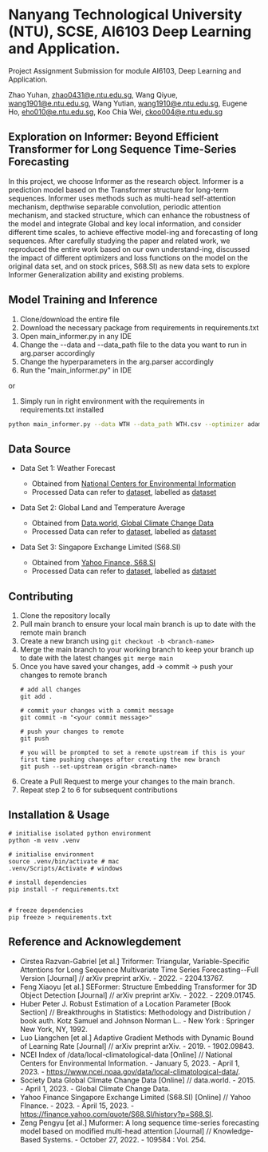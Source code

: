 # Nanyang Technological University (NTU), SCSE, AI6103 Deep Learning and Application.

Project Assignment Submission for module AI6103, Deep Learning and Application.

Zhao Yuhan, zhao0431@e.ntu.edu.sg, Wang Qiyue, wang1901@e.ntu.edu.sg, Wang Yutian, wang1910@e.ntu.edu.sg, Eugene Ho, eho010@e.ntu.edu.sg, Koo Chia Wei, ckoo004@e.ntu.edu.sg

## Exploration on Informer: Beyond Efficient Transformer for Long Sequence Time-Series Forecasting 

In this project, we choose Informer as the research object. Informer is a prediction model based on the Transformer structure for long-term sequences. Informer uses methods such as multi-head self-attention mechanism, depthwise separable convolution, periodic attention mechanism, and stacked structure, which can enhance the robustness of the model and integrate Global and key local information, and consider different time scales, to achieve effective model-ing and forecasting of long sequences.
After carefully studying the paper and related work, we reproduced the entire work based on our own understand-ing, discussed the impact of different optimizers and loss functions on the model on the original data set, and on stock prices, S68.SI) as new data sets to explore Informer Generalization ability and existing problems.

## Model Training and Inference

1. Clone/download the entire file
2. Download the necessary package from requirements in requirements.txt
3. Open main_informer.py in any IDE
4. Change the --data and --data_path file to the data you want to run in arg.parser accordingly
5. Change the hyperparameters in the arg.parser accordingly
6. Run the "main_informer.py" in IDE

or 

1. Simply run in right environment with the requirements in requirements.txt installed
```bash
python main_informer.py --data WTH --data_path WTH.csv --optimizer adam --lossfunction = mse
```

## Data Source
-  Data Set 1: Weather Forecast
    - Obtained from [National Centers for Environmental Information](https://www.ncei.noaa.gov/data/local-climatological-data/)
    - Processed Data can refer to [dataset](dataset), labelled as [dataset](WTH.csv)
  
-  Data Set 2: Global Land and Temperature Average
    - Obtained from [Data.world, Global Climate Change Data](https://data.world/data-society/global-climate-change-data)
    - Processed Data can refer to [dataset](dataset), labelled as [dataset](GT.csv)

-  Data Set 3: Singapore Exchange Limited (S68.SI) 
    - Obtained from [Yahoo Finance, S68.SI](https://finance.yahoo.com/quote/S68.SI/history?p=S68.SI)
    - Processed Data can refer to [dataset](dataset), labelled as [dataset](S68_4.csv)

## Contributing

1. Clone the repository locally
1. Pull main branch to ensure your local main branch is up to date with the remote main branch
1. Create a new branch using `git checkout -b <branch-name>`
1. Merge the main branch to your working branch to keep your branch up to date with the latest changes `git merge main`
1. Once you have saved your changes, add -> commit -> push your changes to remote branch 
    ```
    # add all changes
    git add . 

    # commit your changes with a commit message
    git commit -m "<your commit message>"

    # push your changes to remote
    git push

    # you will be prompted to set a remote upstream if this is your first time pushing changes after creating the new branch
    git push --set-upstream origin <branch-name>
    ```
1. Create a Pull Request to merge your changes to the main branch. 
1. Repeat step 2 to 6 for subsequent contributions


## Installation & Usage

```
# initialise isolated python environment
python -m venv .venv

# initialise environment
source .venv/bin/activate # mac
.venv/Scripts/Activate # windows

# install dependencies
pip install -r requirements.txt


# freeze dependencies
pip freeze > requirements.txt
```

## Reference and Acknowlegdement

-   Cirstea Razvan-Gabriel [et al.] Triformer: Triangular, Variable-Specific Attentions for Long Sequence Multivariate Time Series Forecasting--Full Version [Journal] // arXiv preprint arXiv. - 2022. - 2204.13767.
-   Feng Xiaoyu [et al.] SEFormer: Structure Embedding Transformer for 3D Object Detection [Journal] // arXiv preprint arXiv. - 2022. - 2209.01745.
-   Huber Peter J. Robust Estimation of a Location Parameter [Book Section] // Breakthroughs in Statistics: Methodology and Distribution / book auth. Kotz Samuel and Johnson Norman L.. - New York : Springer New York, NY, 1992.
-   Luo Liangchen [et al.] Adaptive Gradient Methods with Dynamic Bound of Learning Rate [Journal] // arXiv preprint arXiv. - 2019. - 1902.09843.
-   NCEI Index of /data/local-climatological-data [Online] // National Centers for Environmental Information. - January 5, 2023. - April 1, 2023. - https://www.ncei.noaa.gov/data/local-climatological-data/.
-   Society Data Global Climate Change Data [Online] // data.world. - 2015. - April 1, 2023. - Global Climate Change Data.
-   Yahoo Finance Singapore Exchange Limited (S68.SI) [Online] // Yahoo FInance. - 2023. - April 15, 2023. - https://finance.yahoo.com/quote/S68.SI/history?p=S68.SI.
-   Zeng Pengyu [et al.] Muformer: A long sequence time-series forecasting model based on modified multi-head attention [Journal] // Knowledge-Based Systems. - October 27, 2022. - 109584 : Vol. 254.

